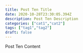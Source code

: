 ```yaml
---
title: Post Ten Title
date: 2020-10-28T23:30:05.394Z
description: Post Ten Description
categories: ["cat1","cat2"]
tags: ["tag1","tag2"]
draft: false
---
```

Post Ten Content